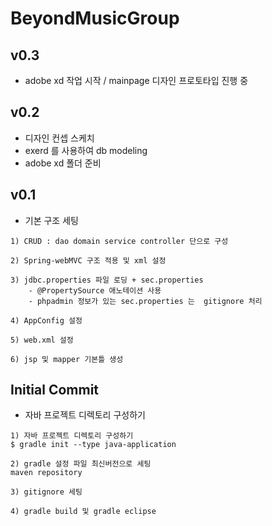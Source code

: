 # BeyondMusicGroup

## v0.3

- adobe xd 작업 시작 / mainpage 디자인 프로토타입 진행 중

## v0.2

- 디자인 컨셉 스케치
- exerd 를 사용하여 db modeling
- adobe xd 폴더 준비

## v0.1

- 기본 구조 세팅

```
1) CRUD : dao domain service controller 단으로 구성

2) Spring-webMVC 구조 적용 및 xml 설정

3) jdbc.properties 파일 로딩 + sec.properties
    - @PropertySource 애노테이션 사용
    - phpadmin 정보가 있는 sec.properties 는  gitignore 처리

4) AppConfig 설정

5) web.xml 설정

6) jsp 및 mapper 기본틀 생성

``` 


## Initial Commit

- 자바 프로젝트 디렉토리 구성하기

```
1) 자바 프로젝트 디렉토리 구성하기
$ gradle init --type java-application

2) gradle 설정 파일 최신버전으로 세팅
maven repository

3) gitignore 세팅

4) gradle build 및 gradle eclipse

```